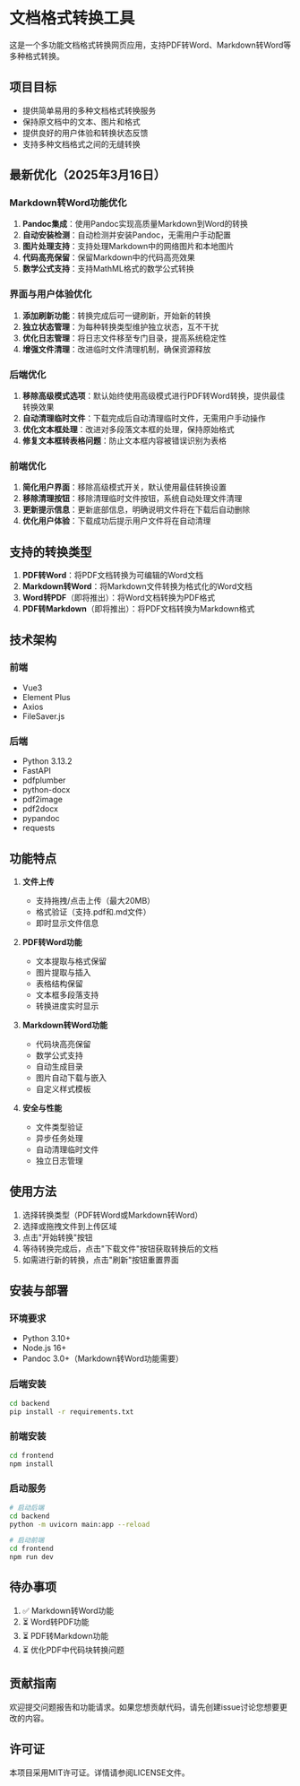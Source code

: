 # 文档格式转换工具

这是一个多功能文档格式转换网页应用，支持PDF转Word、Markdown转Word等多种格式转换。

## 项目目标

- 提供简单易用的多种文档格式转换服务
- 保持原文档中的文本、图片和格式
- 提供良好的用户体验和转换状态反馈
- 支持多种文档格式之间的无缝转换

## 最新优化（2025年3月16日）

### Markdown转Word功能优化
1. **Pandoc集成**：使用Pandoc实现高质量Markdown到Word的转换
2. **自动安装检测**：自动检测并安装Pandoc，无需用户手动配置
3. **图片处理支持**：支持处理Markdown中的网络图片和本地图片
4. **代码高亮保留**：保留Markdown中的代码高亮效果
5. **数学公式支持**：支持MathML格式的数学公式转换

### 界面与用户体验优化
1. **添加刷新功能**：转换完成后可一键刷新，开始新的转换
2. **独立状态管理**：为每种转换类型维护独立状态，互不干扰
3. **优化日志管理**：将日志文件移至专门目录，提高系统稳定性
4. **增强文件清理**：改进临时文件清理机制，确保资源释放

### 后端优化
1. **移除高级模式选项**：默认始终使用高级模式进行PDF转Word转换，提供最佳转换效果
2. **自动清理临时文件**：下载完成后自动清理临时文件，无需用户手动操作
3. **优化文本框处理**：改进对多段落文本框的处理，保持原始格式
4. **修复文本框转表格问题**：防止文本框内容被错误识别为表格

### 前端优化
1. **简化用户界面**：移除高级模式开关，默认使用最佳转换设置
2. **移除清理按钮**：移除清理临时文件按钮，系统自动处理文件清理
3. **更新提示信息**：更新底部信息，明确说明文件将在下载后自动删除
4. **优化用户体验**：下载成功后提示用户文件将在自动清理

## 支持的转换类型

1. **PDF转Word**：将PDF文档转换为可编辑的Word文档
2. **Markdown转Word**：将Markdown文件转换为格式化的Word文档
3. **Word转PDF**（即将推出）：将Word文档转换为PDF格式
4. **PDF转Markdown**（即将推出）：将PDF文档转换为Markdown格式

## 技术架构

### 前端
- Vue3
- Element Plus
- Axios
- FileSaver.js

### 后端
- Python 3.13.2
- FastAPI
- pdfplumber
- python-docx
- pdf2image
- pdf2docx
- pypandoc
- requests

## 功能特点

1. **文件上传**
   - 支持拖拽/点击上传（最大20MB）
   - 格式验证（支持.pdf和.md文件）
   - 即时显示文件信息

2. **PDF转Word功能**
   - 文本提取与格式保留
   - 图片提取与插入
   - 表格结构保留
   - 文本框多段落支持
   - 转换进度实时显示

3. **Markdown转Word功能**
   - 代码块高亮保留
   - 数学公式支持
   - 自动生成目录
   - 图片自动下载与嵌入
   - 自定义样式模板

4. **安全与性能**
   - 文件类型验证
   - 异步任务处理
   - 自动清理临时文件
   - 独立日志管理

## 使用方法

1. 选择转换类型（PDF转Word或Markdown转Word）
2. 选择或拖拽文件到上传区域
3. 点击"开始转换"按钮
4. 等待转换完成后，点击"下载文件"按钮获取转换后的文档
5. 如需进行新的转换，点击"刷新"按钮重置界面

## 安装与部署

### 环境要求
- Python 3.10+
- Node.js 16+
- Pandoc 3.0+（Markdown转Word功能需要）

### 后端安装
```bash
cd backend
pip install -r requirements.txt
```

### 前端安装
```bash
cd frontend
npm install
```

### 启动服务
```bash
# 启动后端
cd backend
python -m uvicorn main:app --reload

# 启动前端
cd frontend
npm run dev
```

## 待办事项

1. ✅ Markdown转Word功能
2. ⏳ Word转PDF功能
3. ⏳ PDF转Markdown功能
4. ⏳ 优化PDF中代码块转换问题

## 贡献指南

欢迎提交问题报告和功能请求。如果您想贡献代码，请先创建issue讨论您想要更改的内容。

## 许可证

本项目采用MIT许可证。详情请参阅LICENSE文件。



